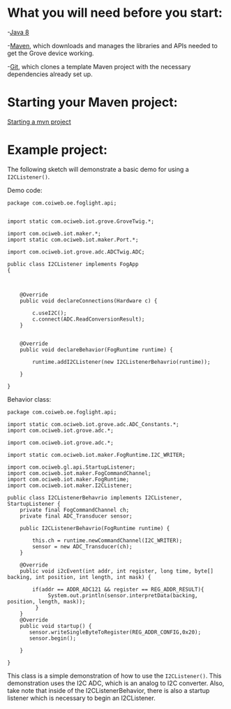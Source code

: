 # What you will need before you start:
-[Java 8](https://docs.oracle.com/javase/8/docs/technotes/guides/install/install_overview.html) 

-[Maven](https://maven.apache.org/install.html), which downloads and manages the libraries and APIs needed to get the Grove device working.

-[Git](https://git-scm.com/), which clones a template Maven project with the necessary dependencies already set up.

# Starting your Maven project: 
[Starting a mvn project](https://github.com/oci-pronghorn/FogLighter/blob/master/README.md)

# Example project:

The following sketch will demonstrate a basic demo for using a ```I2CListener()```.

Demo code:

```
package com.coiweb.oe.foglight.api;


import static com.ociweb.iot.grove.GroveTwig.*;

import com.ociweb.iot.maker.*;
import static com.ociweb.iot.maker.Port.*;

import com.ociweb.iot.grove.adc.ADCTwig.ADC;

public class I2CListener implements FogApp
{



    @Override
    public void declareConnections(Hardware c) {
        
    	c.useI2C();
    	c.connect(ADC.ReadConversionResult);
    }


    @Override
    public void declareBehavior(FogRuntime runtime) {
        
    	runtime.addI2CListener(new I2CListenerBehavrio(runtime));

    }
          
}

```
Behavior class:

```
package com.coiweb.oe.foglight.api;

import static com.ociweb.iot.grove.adc.ADC_Constants.*;
import com.ociweb.iot.grove.adc.*;

import com.ociweb.iot.grove.adc.*;

import static com.ociweb.iot.maker.FogRuntime.I2C_WRITER;

import com.ociweb.gl.api.StartupListener;
import com.ociweb.iot.maker.FogCommandChannel;
import com.ociweb.iot.maker.FogRuntime;
import com.ociweb.iot.maker.I2CListener;

public class I2CListenerBehavrio implements I2CListener, StartupListener {
	private final FogCommandChannel ch;
    private final ADC_Transducer sensor;
        
	public I2CListenerBehavrio(FogRuntime runtime) {

		this.ch = runtime.newCommandChannel(I2C_WRITER);
        sensor = new ADC_Transducer(ch);
	}

	@Override
	public void i2cEvent(int addr, int register, long time, byte[] backing, int position, int length, int mask) {

		if(addr == ADDR_ADC121 && register == REG_ADDR_RESULT){
			 System.out.println(sensor.interpretData(backing, position, length, mask));   
	     }
	}
	@Override
	public void startup() {
       sensor.writeSingleByteToRegister(REG_ADDR_CONFIG,0x20);
       sensor.begin();
		
	}

}

```
This class is a simple demonstration of how to use the ```I2CListener()```. This demonstration uses the I2C ADC, which is an analog to I2C converter. Also, take note that inside of the I2CListenerBehavior, there is also a startup listener which is necessary to begin an I2CListener. 
